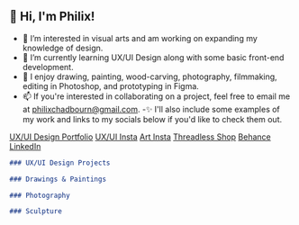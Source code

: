 ## 👋 Hi, I'm Philix!

- 👀 I’m interested in visual arts and am working on expanding my knowledge of design.
- 🌱 I’m currently learning UX/UI Design along with some basic front-end development.
- 💞️ I enjoy drawing, painting, wood-carving, photography, filmmaking, editing in Photoshop, and prototyping in Figma.
- 📫 If you're interested in collaborating on a project, feel free to email me at philixchadbourn@gmail.com.
-✨ I'll also include some examples of my work and links to my socials below if you'd like to check them out.


[UX/UI Design Portfolio](docs/UX_UI_HW_17.md)
[UX/UI Insta](https://www.instagram.com/philixuxui/)     [Art Insta](https://www.instagram.com/phichadbourn/)    [Threadless Shop](https://philix.threadless.com/)    [Behance](https://www.behance.net/philixchadbourn)    [LinkedIn](https://www.linkedin.com/in/philix-chadbourn-97939893)


```markdown
### UX/UI Design Projects


```


```markdown
### Drawings & Paintings


```


```markdown
### Photography


```


```markdown
### Sculpture


```


